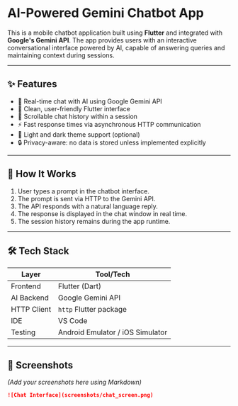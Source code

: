 # AI-Powered Gemini Chatbot App

This is a mobile chatbot application built using **Flutter** and integrated with **Google's Gemini API**. The app provides users with an interactive conversational interface powered by AI, capable of answering queries and maintaining context during sessions.

---

## ✨ Features

- 💬 Real-time chat with AI using Google Gemini API
- 📱 Clean, user-friendly Flutter interface
- 📜 Scrollable chat history within a session
- ⚡ Fast response times via asynchronous HTTP communication
- 🌙 Light and dark theme support (optional)
- 🔒 Privacy-aware: no data is stored unless implemented explicitly

---

## 🧠 How It Works

1. User types a prompt in the chatbot interface.
2. The prompt is sent via HTTP to the Gemini API.
3. The API responds with a natural language reply.
4. The response is displayed in the chat window in real time.
5. The session history remains during the app runtime.

---

## 🛠️ Tech Stack

| Layer        | Tool/Tech               |
|--------------|-------------------------|
| Frontend     | Flutter (Dart)          |
| AI Backend   | Google Gemini API       |
| HTTP Client  | `http` Flutter package  |
| IDE          | VS Code                 |
| Testing      | Android Emulator / iOS Simulator |

---

## 📸 Screenshots

*(Add your screenshots here using Markdown)*

```md
![Chat Interface](screenshots/chat_screen.png)

